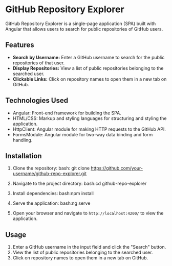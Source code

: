 # GitHub Repository Explorer

GitHub Repository Explorer is a single-page application (SPA) built with Angular that allows users to search for public repositories of GitHub users.

## Features

- **Search by Username:** Enter a GitHub username to search for the public repositories of that user.
- **Display Repositories:** View a list of public repositories belonging to the searched user.
- **Clickable Links:** Click on repository names to open them in a new tab on GitHub.

## Technologies Used

- Angular: Front-end framework for building the SPA.
- HTML/CSS: Markup and styling languages for structuring and styling the application.
- HttpClient: Angular module for making HTTP requests to the GitHub API.
- FormsModule: Angular module for two-way data binding and form handling.

## Installation

1. Clone the repository: bash: git clone https://github.com/your-username/github-repo-explorer.git

2. Navigate to the project directory: bash:cd github-repo-explorer

3. Install dependencies: bash:npm install

4. Serve the application: bash:ng serve

5. Open your browser and navigate to `http://localhost:4200/` to view the application.

## Usage

1. Enter a GitHub username in the input field and click the "Search" button.
2. View the list of public repositories belonging to the searched user.
3. Click on repository names to open them in a new tab on GitHub.